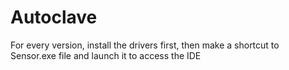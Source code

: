# Autoclave

For every version, install the drivers first, then make a shortcut to Sensor.exe file and launch it to access the IDE
